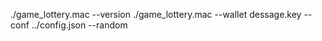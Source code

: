 ./game_lottery.mac --version
./game_lottery.mac --wallet dessage.key --conf ../config.json --random 